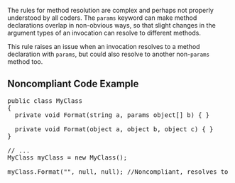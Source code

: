 The rules for method resolution are complex and perhaps not properly understood by all coders. The `params` keyword can make method
declarations overlap in non-obvious ways, so that slight changes in the argument types of an invocation can resolve to different methods.

This rule raises an issue when an invocation resolves to a method declaration with `params`, but could also resolve to another
non-`params` method too.

## Noncompliant Code Example

<pre>
public class MyClass
{
  private void Format(string a, params object[] b) { }

  private void Format(object a, object b, object c) { }
}

// ...
MyClass myClass = new MyClass();

myClass.Format("", null, null); //Noncompliant, resolves to the first Format with params, but was that intended?
</pre>